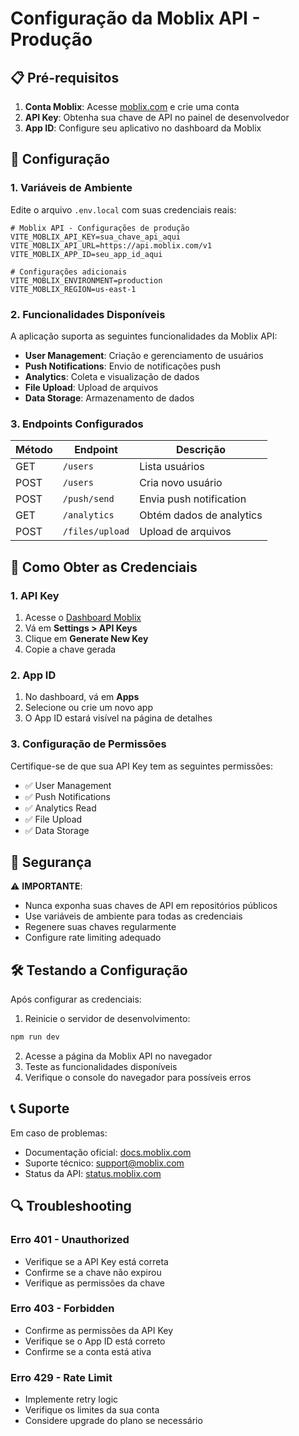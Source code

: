 # Configuração da Moblix API - Produção

## 📋 Pré-requisitos

1. **Conta Moblix**: Acesse [moblix.com](https://moblix.com) e crie uma conta
2. **API Key**: Obtenha sua chave de API no painel de desenvolvedor
3. **App ID**: Configure seu aplicativo no dashboard da Moblix

## 🔧 Configuração

### 1. Variáveis de Ambiente

Edite o arquivo `.env.local` com suas credenciais reais:

```env
# Moblix API - Configurações de produção
VITE_MOBLIX_API_KEY=sua_chave_api_aqui
VITE_MOBLIX_API_URL=https://api.moblix.com/v1
VITE_MOBLIX_APP_ID=seu_app_id_aqui

# Configurações adicionais
VITE_MOBLIX_ENVIRONMENT=production
VITE_MOBLIX_REGION=us-east-1
```

### 2. Funcionalidades Disponíveis

A aplicação suporta as seguintes funcionalidades da Moblix API:

- **User Management**: Criação e gerenciamento de usuários
- **Push Notifications**: Envio de notificações push
- **Analytics**: Coleta e visualização de dados
- **File Upload**: Upload de arquivos
- **Data Storage**: Armazenamento de dados

### 3. Endpoints Configurados

| Método | Endpoint | Descrição |
|--------|----------|-----------|
| GET | `/users` | Lista usuários |
| POST | `/users` | Cria novo usuário |
| POST | `/push/send` | Envia push notification |
| GET | `/analytics` | Obtém dados de analytics |
| POST | `/files/upload` | Upload de arquivos |

## 🚀 Como Obter as Credenciais

### 1. API Key
1. Acesse o [Dashboard Moblix](https://dashboard.moblix.com)
2. Vá em **Settings > API Keys**
3. Clique em **Generate New Key**
4. Copie a chave gerada

### 2. App ID
1. No dashboard, vá em **Apps**
2. Selecione ou crie um novo app
3. O App ID estará visível na página de detalhes

### 3. Configuração de Permissões
Certifique-se de que sua API Key tem as seguintes permissões:
- ✅ User Management
- ✅ Push Notifications
- ✅ Analytics Read
- ✅ File Upload
- ✅ Data Storage

## 🔐 Segurança

⚠️ **IMPORTANTE**: 
- Nunca exponha suas chaves de API em repositórios públicos
- Use variáveis de ambiente para todas as credenciais
- Regenere suas chaves regularmente
- Configure rate limiting adequado

## 🛠️ Testando a Configuração

Após configurar as credenciais:

1. Reinicie o servidor de desenvolvimento:
```bash
npm run dev
```

2. Acesse a página da Moblix API no navegador
3. Teste as funcionalidades disponíveis
4. Verifique o console do navegador para possíveis erros

## 📞 Suporte

Em caso de problemas:
- Documentação oficial: [docs.moblix.com](https://docs.moblix.com)
- Suporte técnico: support@moblix.com
- Status da API: [status.moblix.com](https://status.moblix.com)

## 🔍 Troubleshooting

### Erro 401 - Unauthorized
- Verifique se a API Key está correta
- Confirme se a chave não expirou
- Verifique as permissões da chave

### Erro 403 - Forbidden
- Confirme as permissões da API Key
- Verifique se o App ID está correto
- Confirme se a conta está ativa

### Erro 429 - Rate Limit
- Implemente retry logic
- Verifique os limites da sua conta
- Considere upgrade do plano se necessário

